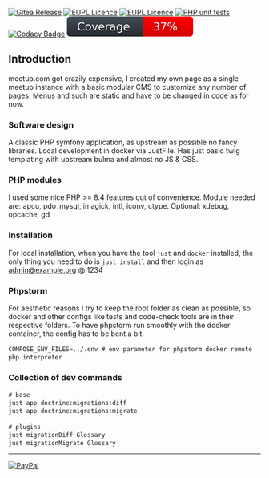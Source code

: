 
[![Gitea Release](https://img.shields.io/badge/Version-v0.5.0-31c754.svg)](https://github.com/xuedi/meetAgain/releases)
[![EUPL Licence](https://img.shields.io/badge/Licence-EUPL_v1.2-31c754.svg)](https://eupl.eu/1.2/en)
[![EUPL Licence](https://img.shields.io/badge/Roadmap-0.6-31c754.svg)](https://github.com/xuedi/meetAgain/milestones?sort=title&direction=asc)
[![PHP unit tests](https://github.com/xuedi/meetAgain/actions/workflows/phpunit.yml/badge.svg)](https://github.com/xuedi/meetAgain/actions/workflows/phpunit.yml)
[![Codacy Badge](https://app.codacy.com/project/badge/Grade/4e8c1edd8aec4982a3ff4d774f96cda3)](https://app.codacy.com/gh/xuedi/meetAgain/dashboard?utm_source=gh&utm_medium=referral&utm_content=&utm_campaign=Badge_grade)
[![Code Coverage](https://raw.githubusercontent.com/xuedi/meetAgain/main/tests/badge/coverage.svg)](https://github.com/xuedi/meetAgain/blob/master/tests/badgeGenerator.php)

## Introduction
meetup.com got crazily expensive, I created my own page as a single meetup
instance with a basic modular CMS to customize any number of pages. Menus and
such are static and have to be changed in code as for now.


### Software design
A classic PHP symfony application, as upstream as possible no fancy libraries. Local 
development in docker via JustFile. Has just basic twig templating with upstream bulma
and almost no JS & CSS. 


### PHP modules
I used some nice PHP >= 8.4 features out of convenience. Module needed are:
apcu, pdo_mysql, imagick, intl, iconv, ctype. Optional: xdebug, opcache, gd


### Installation
For local installation, when you have the tool `just` and `docker` installed, the only
thing you need to do is `just install` and then login as admin@example.org @ 1234


### Phpstorm
For aesthetic reasons I try to keep the root folder as clean as possible, so docker and other
configs like tests and code-check tools are in their respective folders. To have phpstorm run
smoothly with the docker container, the config has to be bent a bit.
```
COMPOSE_ENV_FILES=../.env # env parameter for phpstorm docker remote php interpreter
```

### Collection of dev commands
```
# base
just app doctrine:migrations:diff
just app doctrine:migrations:migrate

# plugins
just migrationDiff Glossary
just migrationMigrate Glossary
```

---
[![PayPal](https://img.shields.io/badge/PayPal-00457C?style=for-the-badge&logo=paypal&logoColor=white)](https://www.paypal.com/donate/?hosted_button_id=76XY2B8VZPTXL)